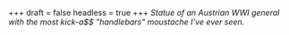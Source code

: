 
+++
draft = false
headless = true
+++
_Statue of an Austrian WWI general with the most kick-a$$ "handlebars" moustache I've ever seen._
